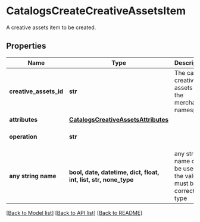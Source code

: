 # CatalogsCreateCreativeAssetsItem

A creative assets item to be created.

## Properties
Name | Type | Description | Notes
------------ | ------------- | ------------- | -------------
**creative_assets_id** | **str** | The catalog creative assets id in the merchant namespace | 
**attributes** | [**CatalogsCreativeAssetsAttributes**](CatalogsCreativeAssetsAttributes.md) |  | 
**operation** | **str** |  | defaults to "CREATE"
**any string name** | **bool, date, datetime, dict, float, int, list, str, none_type** | any string name can be used but the value must be the correct type | [optional]

[[Back to Model list]](../README.md#documentation-for-models) [[Back to API list]](../README.md#documentation-for-api-endpoints) [[Back to README]](../README.md)


